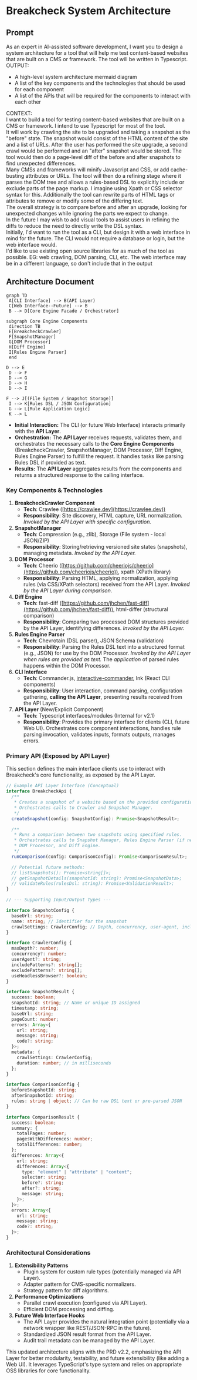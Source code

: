 # **Breakcheck System Architecture**

## **Prompt**

As an expert in AI-assisted software development, I want you to design a system architecture for a tool that will help me test content-based websites that are built on a CMS or framework. The tool will be written in Typescript.  
OUTPUT:

- A high-level system architecture mermaid diagram
- A list of the key components and the technologies that should be used for each component
- A list of the APIs that will be required for the components to interact with each other

CONTEXT:  
I want to build a tool for testing content-based websites that are built on a CMS or framework. I intend to use Typescript for most of the tool.  
It will work by crawling the site to be upgraded and taking a snapshot as the "before" state. The snapshot would consist of the HTML content of the site and a list of URLs. After the user has performed the site upgrade, a second crawl would be performed and an "after" snapshot would be stored. The tool would then do a page-level diff of the before and after snapshots to find unexpected differences.  
Many CMSs and frameworks will minify Javascript and CSS, or add cache-busting attributes or URLs. The tool will then do a refining stage where it parses the DOM tree and allows a rules-based DSL to explicitly include or exclude parts of the page markup. I imagine using Xpath or CSS selector syntax for this. Additionally the tool can rewrite parts of HTML tags or attributes to remove or modify some of the differing text.  
The overall strategy is to compare before and after an upgrade, looking for unexpected changes while ignoring the parts we expect to change.  
In the future I may wish to add visual tools to assist users in refining the diffs to reduce the need to directly write the DSL syntax.  
Initially, I'd want to run the tool as a CLI, but design it with a web interface in mind for the future. The CLI would not require a database or login, but the web interface would.  
I'd like to use existing open source libraries for as much of the tool as possible. EG: web crawling, DOM parsing, CLI, etc. The web interface may be in a different language, so don't include that in the output

## **Architecture Document**

```mermaid
graph TD
 A[CLI Interface] --> B(API Layer)
 C[Web Interface--Future] --> B
 B --> D[Core Engine Facade / Orchestrator]

subgraph Core Engine Components
 direction TB
 E[BreakcheckCrawler]
 F[SnapshotManager]
 G[DOM Processor]
 H[Diff Engine]
 I[Rules Engine Parser]
 end

D --> E
 D --> F
 D --> G
 D --> H
 D --> I

F --> J[(File System / Snapshot Storage)]
 I --> K[Rules DSL / JSON Configuration]
 G --> L[Rule Application Logic]
 K --> L
```

- **Initial Interaction:** The CLI (or future Web Interface) interacts primarily with the **API Layer**.
- **Orchestration:** The **API Layer** receives requests, validates them, and orchestrates the necessary calls to the **Core Engine Components** (BreakcheckCrawler, SnapshotManager, DOM Processor, Diff Engine, Rules Engine Parser) to fulfill the request. It handles tasks like parsing Rules DSL if provided as text.
- **Results:** The **API Layer** aggregates results from the components and returns a structured response to the calling interface.

### **Key Components & Technologies**

1. **BreakcheckCrawler Component**
   - **Tech**: Crawlee ([https://crawlee.dev](https://crawlee.dev))
   - **Responsibility**: Site discovery, HTML capture, URL normalization. _Invoked by the API Layer with specific configuration._
2. **SnapshotManager**
   - **Tech**: Compression (e.g., zlib), Storage (File system - local JSON/ZIP)
   - **Responsibility**: Storing/retrieving versioned site states (snapshots), managing metadata. _Invoked by the API Layer._
3. **DOM Processor**
   - **Tech**: Cheerio ([https://github.com/cheeriojs/cheerio](https://github.com/cheeriojs/cheerio)), xpath (XPath library)
   - **Responsibility**: Parsing HTML, applying normalization, applying rules (via CSS/XPath selectors) received from the API Layer. _Invoked by the API Layer during comparison._
4. **Diff Engine**
   - **Tech**: fast-diff ([https://github.com/jhchen/fast-diff](https://github.com/jhchen/fast-diff)), html-differ (structural comparison)
   - **Responsibility**: Comparing two processed DOM structures provided by the API Layer, identifying differences. _Invoked by the API Layer._
5. **Rules Engine Parser**
   - **Tech**: Chevrotain (DSL parser), JSON Schema (validation)
   - **Responsibility**: Parsing the Rules DSL text into a structured format (e.g., JSON) for use by the DOM Processor. _Invoked by the API Layer when rules are provided as text._ The _application_ of parsed rules happens within the DOM Processor.
6. **CLI Interface**
   - **Tech**: Commander.js, [interactive-commander](https://github.com/fardjad/node-interactive-commander), Ink (React CLI components)
   - **Responsibility**: User interaction, command parsing, configuration gathering, **calling the API Layer**, presenting results received from the API Layer.
7. **API Layer** (New/Explicit Component)
   - **Tech**: Typescript interfaces/modules (Internal for v2.1)
   - **Responsibility**: Provides the primary interface for clients (CLI, future Web UI). Orchestrates core component interactions, handles rule parsing invocation, validates inputs, formats outputs, manages errors.

### **Primary API (Exposed by API Layer)**

This section defines the main interface clients use to interact with Breakcheck's core functionality, as exposed by the API Layer.

```typescript
// Example API Layer Interface (Conceptual)
interface BreakcheckApi {
  /**
   * Creates a snapshot of a website based on the provided configuration.
   * Orchestrates calls to Crawler and Snapshot Manager.
   */
  createSnapshot(config: SnapshotConfig): Promise<SnapshotResult>;

  /**
   * Runs a comparison between two snapshots using specified rules.
   * Orchestrates calls to Snapshot Manager, Rules Engine Parser (if needed),
   * DOM Processor, and Diff Engine.
   */
  runComparison(config: ComparisonConfig): Promise<ComparisonResult>;

  // Potential future methods:
  // listSnapshots(): Promise<string[]>;
  // getSnapshotDetails(snapshotId: string): Promise<SnapshotData>;
  // validateRules(rulesDsl: string): Promise<ValidationResult>;
}

// --- Supporting Input/Output Types ---

interface SnapshotConfig {
  baseUrl: string;
  name: string; // Identifier for the snapshot
  crawlSettings: CrawlerConfig; // Depth, concurrency, user-agent, include/exclude patterns etc.
}

interface CrawlerConfig {
  maxDepth?: number;
  concurrency?: number;
  userAgent?: string;
  includePatterns?: string[];
  excludePatterns?: string[];
  useHeadlessBrowser?: boolean;
}

interface SnapshotResult {
  success: boolean;
  snapshotId: string; // Name or unique ID assigned
  timestamp: string;
  baseUrl: string;
  pageCount: number;
  errors: Array<{
    url: string;
    message: string;
    code?: string;
  }>;
  metadata: {
    crawlSettings: CrawlerConfig;
    duration: number; // in milliseconds
  };
}

interface ComparisonConfig {
  beforeSnapshotId: string;
  afterSnapshotId: string;
  rules: string | object; // Can be raw DSL text or pre-parsed JSON
}

interface ComparisonResult {
  success: boolean;
  summary: {
    totalPages: number;
    pagesWithDifferences: number;
    totalDifferences: number;
  };
  differences: Array<{
    url: string;
    differences: Array<{
      type: "element" | "attribute" | "content";
      selector: string;
      before?: string;
      after?: string;
      message: string;
    }>;
  }>;
  errors: Array<{
    url: string;
    message: string;
    code?: string;
  }>;
}
```

### **Architectural Considerations**

1. **Extensibility Patterns**
   - Plugin system for custom rule types (potentially managed via API Layer).
   - Adapter pattern for CMS-specific normalizers.
   - Strategy pattern for diff algorithms.
2. **Performance Optimizations**
   - Parallel crawl execution (configured via API Layer).
   - Efficient DOM processing and diffing.
3. **Future Web Interface Hooks**
   - The API Layer provides the natural integration point (potentially via a network wrapper like REST/JSON-RPC in the future).
   - Standardized JSON result format from the API Layer.
   - Audit trail metadata can be managed by the API Layer.

This updated architecture aligns with the PRD v2.2, emphasizing the API Layer for better modularity, testability, and future extensibility (like adding a Web UI). It leverages TypeScript's type system and relies on appropriate OSS libraries for core functionality.
